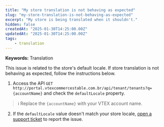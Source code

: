 ```yaml
---
title: "My store translation is not behaving as expected"
slug: "my-store-translation-is-not-behaving-as-expected"
excerpt: "My store is being translated when it shouldn't."
hidden: false
createdAt: "2025-01-30T14:25:00.00Z"
updatedAt: "2025-01-30T14:25:00.00Z"
tags:
    - translation
---
```


**Keywords:** Translation

This issue is related to the store's default locale. If store translation is not behaving as expected, follow the instructions below.

1. Access the API `GET http://portal.vtexcommercestable.com.br/api/tenant/tenants?q={accountName}` and check the `defaultLocale` property.

> ℹ️ Replace the `{accountName}` with your VTEX account name.

2. If the `defaultLocale` value doesn't match your store locale, [open a support ticket](https://support.vtex.com/hc/en-us/requests) to report the issue.
